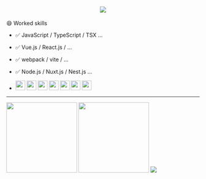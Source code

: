 <h1 align="center"> <a href="https://www.hejian.club/"> <img src="https://readme-typing-svg.herokuapp.com?color=244DF7A9&lines=welcome+to+my+GitHub"> </a> </h1>

😄 Worked skills

- ✅ JavaScript / TypeScript / TSX ...
- ✅ Vue.js / React.js / ...
- ✅ webpack / vite / ...
- ✅ Node.js / Nuxt.js / Nest.js ...

- <p align="left">
    <code><img src="https://cdn.jsdelivr.net/gh/devicons/devicon/icons/typescript/typescript-original.svg" height="25"/></code>
    <code><img  src="https://cdn.jsdelivr.net/gh/devicons/devicon/icons/javascript/javascript-original.svg" height="25"/></code>
    <code><img src="https://cdn.jsdelivr.net/gh/devicons/devicon/icons/nodejs/nodejs-original.svg" height="25"/></code>
    <code><img src="https://cdn.jsdelivr.net/gh/devicons/devicon/icons/react/react-original.svg" height="25"/></code>
    <code><img src="https://cdn.jsdelivr.net/gh/devicons/devicon/icons/vuejs/vuejs-original.svg" height="25"/></code>
    <code><img src="https://cdn.jsdelivr.net/gh/devicons/devicon/icons/nuxtjs/nuxtjs-original.svg" height="25"/></code>
    <code><img src="https://cdn.jsdelivr.net/gh/devicons/devicon/icons/sass/sass-original.svg" height="25"/></code>
  </p>

---

<div>
    <img height="184" src="https://github-readme-streak-stats.herokuapp.com/?user=imddc" />
    <img height="184" src="https://github-readme-stats.vercel.app/api/top-langs/?username=imddc&layout=compact&theme=" />
    <img src="https://github-readme-activity-graph.vercel.app/graph?username=imddc&bg_color=ffffff&color=000000&line=7957d5&point=ff3961&area=true&hide_border=true)](https://github.com/ashutosh00710/github-readme-activity-graph" />
</div>
